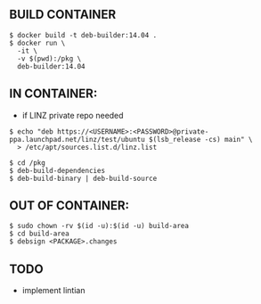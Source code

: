 ## BUILD CONTAINER
```
$ docker build -t deb-builder:14.04 .
$ docker run \
  -it \
  -v $(pwd):/pkg \
  deb-builder:14.04
```

## IN CONTAINER:
* if LINZ private repo needed
```
$ echo "deb https://<USERNAME>:<PASSWORD>@private-ppa.launchpad.net/linz/test/ubuntu $(lsb_release -cs) main" \
  > /etc/apt/sources.list.d/linz.list
```

```
$ cd /pkg
$ deb-build-dependencies
$ deb-build-binary | deb-build-source
```

## OUT OF CONTAINER:
```
$ sudo chown -rv $(id -u):$(id -u) build-area
$ cd build-area
$ debsign <PACKAGE>.changes
```

## TODO
* implement lintian
